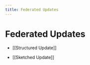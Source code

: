 ```yaml
---
title: Federated Updates
---
```


# Federated Updates
- [[Structured Update]] 

- [[Sketched Update]]































